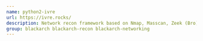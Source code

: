 ```yaml
---
name: python2-ivre
url: https://ivre.rocks/
description: Network recon framework based on Nmap, Masscan, Zeek (Bro), Argus, Netflow,.
group: blackarch blackarch-recon blackarch-networking
---
```

